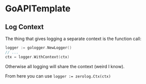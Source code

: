 # GoAPITemplate

## Log Context

The thing that gives logging a separate context is the function call:

```go
logger := gologger.NewLogger()
// ...
ctx = logger.WithContext(ctx)
```

Otherwise all logging will share the context (weird I know).

From here you can use `logger := zerolog.Ctx(ctx)`
